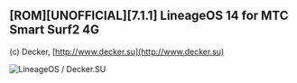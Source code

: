 ## [ROM][UNOFFICIAL][7.1.1] LineageOS 14 for MTC Smart Surf2 4G
(c) Decker, [http://www.decker.su](http://www.decker.su)

![LineageOS / Decker.SU](https://3.bp.blogspot.com/-beayt9o83QA/WKoDpc1PFoI/AAAAAAAAL-U/8NskvXvUNtI6ONDwmmB8jCojRD_XqGn6wCLcB/s1600/lineage_os_decker_su_478x269.jpg  "LineageOS / Decker.SU")

